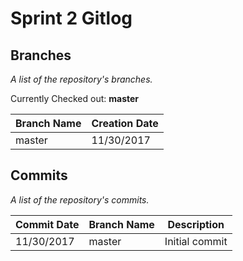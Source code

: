 # Sprint 2 Gitlog

## Branches

_A list of the repository's branches._

Currently Checked out: **master**

| Branch Name | Creation Date |
| ----------- | ------------- |
| master      | 11/30/2017    |

## Commits

_A list of the repository's commits._

| Commit Date | Branch Name | Description |
| ----------- | ----------- | ----------- |
| 11/30/2017  | master      | Initial commit |